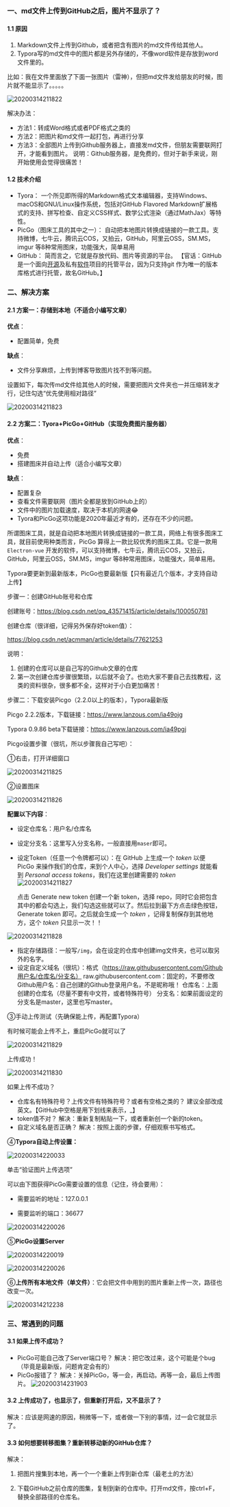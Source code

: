 ### 一、md文件上传到GitHub之后，图片不显示了？

#### 1.1 原因

1. Markdown文件上传到Github，或者把含有图片的md文件传给其他人。
2. Typora写的md文件中的图片都是另外存储的，不像word软件是存放到word文件里的。

比如：我在文件里面放了下面一张图片（雷神），但把md文件发给朋友的时候，图片就不能显示了。。。。。

![20200314211822](https://raw.githubusercontent.com/Caiguangnan/ProgrammerToolBox/master/img/20200314234412.jpg)

解决办法：

- 方法1：转成Word格式或者PDF格式之类的
- 方法2：把图片和md文件一起打包，再进行分享
- 方法3：全部图片上传到Github服务器上，直接发md文件，但朋友需要联网打开，才能看到图片。
  说明：Github服务器，是免费的，但对于新手来说，刚开始使用会觉得很痛苦！



#### 1.2 技术介绍

- Tyora：
  一个所见即所得的Markdown格式文本编辑器，支持Windows、macOS和GNU/Linux操作系统，包括对GitHub Flavored Markdown扩展格式的支持、拼写检查、自定义CSS样式、数学公式渲染（通过MathJax）等特性。
- PicGo（图床工具的其中之一）：
  自动把本地图片转换成链接的一款工具。支持微博，七牛云，腾讯云COS，又拍云，GitHub，阿里云OSS，SM.MS，imgur 等8种常用图床，功能强大，简单易用
- GitHub：
  简而言之，它就是存放代码、图片等资源的平台。
  【官话：GitHub是一个面向[开源](https://baike.baidu.com/item/开源/20720669)及私有[软件](https://baike.baidu.com/item/软件/12053)项目的托管平台，因为只支持git 作为唯一的版本库格式进行托管，故名GitHub。】



### 二、解决方案

#### 2.1 方案一：存储到本地（不适合小编写文章）

**优点**：

- 配置简单，免费

**缺点**：

- 文件分享麻烦，上传到博客导致图片找不到等问题。



设置如下，每次传md文件给其他人的时候，需要把图片文件夹也一并压缩转发才行，记住勾选“优先使用相对路径”

![20200314211823](https://raw.githubusercontent.com/Caiguangnan/ProgrammerToolBox/master/img/20200314234533.png)

#### 2.2  方案二：Tyora+PicGo+GitHub（实现免费图片服务器）

**优点**：

- 免费
- 搭建图床并自动上传（适合小编写文章）

**缺点**：

- 配置复杂
- 查看文件需要联网（图片全都是放到GitHub上的）
- 文件中的图片加载速度，取决于本机的网速😂
- Tyora和PicGo这项功能是2020年最近才有的，还存在不少的问题。



​	所谓图床工具，就是自动把本地图片转换成链接的一款工具，网络上有很多图床工具，就目前使用种类而言，PicGo 算得上一款比较优秀的图床工具。它是一款用 `Electron-vue` 开发的软件，可以支持微博，七牛云，腾讯云COS，又拍云，GitHub，阿里云OSS，SM.MS，imgur 等8种常用图床，功能强大，简单易用。

​	Typora要更新到最新版本，PicGo也要最新版【只有最近几个版本，才支持自动上传】



步骤一：创建GitHub账号和仓库

创建账号：https://blog.csdn.net/qq_43571415/article/details/100050781

创建仓库（很详细，记得另外保存好token值）：

https://blog.csdn.net/acmman/article/details/77621253

说明：

1. 创建的仓库可以是自己写的Github文章的仓库
2. 第一次创建仓库步骤很繁琐，以后就不会了。也劝大家不要自己去找教程，这类的资料很杂，很多都不全，这样对于小白更加痛苦！



步骤二：下载安装Picgo（2.2.0以上的版本），Typora最新版

Picgo 2.2.2版本，下载链接：https://www.lanzous.com/ia49ojg

Typora 0.9.86 beta下载链接：https://www.lanzous.com/ia49pgj

Picgo设置步骤（很坑，所以步骤我自己写吧）：

①右击，打开详细窗口

![20200314211825](https://raw.githubusercontent.com/Caiguangnan/ProgrammerToolBox/master/img/20200314234705.png)

②设置图床

![20200314211826](https://raw.githubusercontent.com/Caiguangnan/ProgrammerToolBox/master/img/20200315000247.png)

**配置以下内容**：

- 设定仓库名：用户名/仓库名

- 设定分支名：这里写入分支名称，一般直接用`maser`即可。

- 设定Token（任意一个令牌都可以）：在 GitHub 上生成一个 *token* 以便 PicGo 来操作我们的仓库，来到个人中心，选择 *Developer settings* 就能看到 *Personal access tokens*，我们在这里创建需要的 *token*
  ![20200314211827](https://raw.githubusercontent.com/Caiguangnan/ProgrammerToolBox/master/img/20200315000137.png)

  点击 Generate new token 创建一个新 token，选择 repo，同时它会把包含其中的都会勾选上，我们勾选这些就可以了。然后拉到最下方点击绿色按钮，Generate token 即可。之后就会生成一个 *token* ，记得复制保存到其他地方，这个 *token* 只显示一次！！


![20200314211828](https://raw.githubusercontent.com/Caiguangnan/ProgrammerToolBox/master/img/20200314234836.png)

- 指定存储路径：一般写`/img`，会在设定的仓库中创建img文件夹，也可以取另外的名字。
- 设定自定义域名（很坑）：格式（https://raw.githubusercontent.com/Github用户名/仓库名/分支名）
  raw.githubusercontent.com：固定的，不要修改
  Github用户名：自己创建的Github登录用户名，不是昵称哦！
  仓库名：上面创建的仓库名（尽量不要有中文符，或者特殊符号）
  分支名：如果前面设定的分支名是master，这里也写master。

③手动上传测试（先确保能上传，再配置Typora）

有时候可能会上传不上，重启PicGo就可以了

![20200314211829](https://raw.githubusercontent.com/Caiguangnan/ProgrammerToolBox/master/img/20200314234903.png)

上传成功！

![20200314211830](https://raw.githubusercontent.com/Caiguangnan/ProgrammerToolBox/master/img/20200314234925.png)

如果上传不成功？

- 仓库名有特殊符号？上传文件有特殊符号？或者有空格之类的？
  建议全部改成英文。【GitHub中空格是用下划线来表示，_】
- token值不对？
  解决：重新复制粘贴一下，或者重新创一个新的token。
- 自定义域名是否正确？
  解决：按照上面的步骤，仔细观察书写格式。



④**Typora自动上传设置：**

![20200314220033](https://raw.githubusercontent.com/Caiguangnan/ProgrammerToolBox/master/img/20200314234944.png)

单击“验证图片上传选项”

可以由下图获得PicGo需要设置的信息（记住，待会要用）：

- 需要监听的地址：127.0.0.1

- 需要监听的端口：36677

![20200314220026](https://raw.githubusercontent.com/Caiguangnan/ProgrammerToolBox/master/img/20200314235009.png)



⑤**PicGo设置Server**

![20200314220019](https://raw.githubusercontent.com/Caiguangnan/ProgrammerToolBox/master/img/20200314235032.png)

![20200314220026](https://raw.githubusercontent.com/Caiguangnan/ProgrammerToolBox/master/img/20200314235222.png)

⑥**上传所有本地文件（单文件）**：它会把文件中用到的图片重新上传一次，路径也改变一次。

![20200314212238](https://raw.githubusercontent.com/Caiguangnan/ProgrammerToolBox/master/img/20200314235248.png)

### 三、常遇到的问题

#### 3.1 如果上传不成功？

- PicGo可能自己改了Server端口号？
  解决：把它改过来，这个可能是个bug（毕竟是最新版，问题肯定会有的）
- PicGo报错了？
  解决：关掉PicGo，等一会，再启动。再等一会，最后上传图片。
  ![20200314231903](https://raw.githubusercontent.com/Caiguangnan/ProgrammerToolBox/master/img/20200314235339.png)

#### 3.2 上传成功了，也显示了，但重新打开后，又不显示了？

解决：应该是网速的原因，稍微等一下，或者做一下别的事情，过一会它就显示了。



#### 3.3 如何想要转移图集？重新转移动新的GitHub仓库？

解决：

1. 把图片搜集到本地，再一个一个重新上传到新仓库（最老土的方法）

2. 下载GitHub之前仓库的图集，复制到新的仓库中。打开md文件，按ctrl+F，替换全部路径的仓库名。


